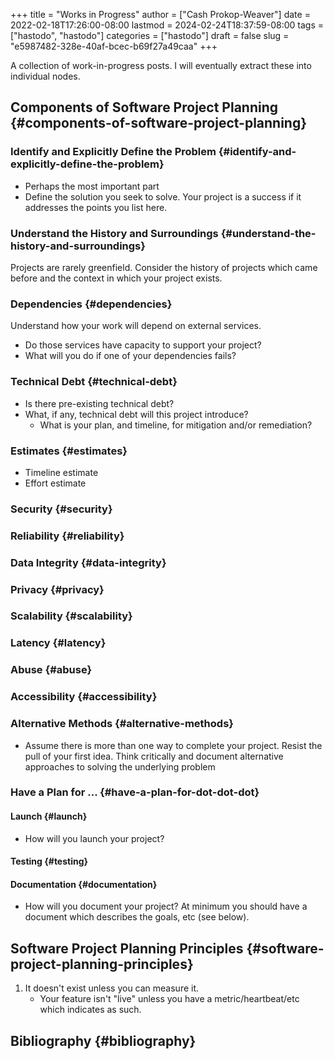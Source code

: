 +++
title = "Works in Progress"
author = ["Cash Prokop-Weaver"]
date = 2022-02-18T17:26:00-08:00
lastmod = 2024-02-24T18:37:59-08:00
tags = ["hastodo", "hastodo"]
categories = ["hastodo"]
draft = false
slug = "e5987482-328e-40af-bcec-b69f27a49caa"
+++

A collection of work-in-progress posts. I will eventually extract these into individual nodes.


## Components of Software Project Planning {#components-of-software-project-planning}


### Identify and Explicitly Define the Problem {#identify-and-explicitly-define-the-problem}

-   Perhaps the most important part
-   Define the solution you seek to solve. Your project is a success if it addresses the points you list here.


### Understand the History and Surroundings {#understand-the-history-and-surroundings}

Projects are rarely greenfield. Consider the history of projects which came before and the context in which your project exists.


### Dependencies {#dependencies}

Understand how your work will depend on external services.

-   Do those services have capacity to support your project?
-   What will you do if one of your dependencies fails?


### Technical Debt {#technical-debt}

-   Is there pre-existing technical debt?
-   What, if any, technical debt will this project introduce?
    -   What is your plan, and timeline, for mitigation and/or remediation?


### Estimates {#estimates}

-   Timeline estimate
-   Effort estimate


### Security {#security}


### Reliability {#reliability}


### Data Integrity {#data-integrity}


### Privacy {#privacy}


### Scalability {#scalability}


### Latency {#latency}


### Abuse {#abuse}


### Accessibility {#accessibility}


### Alternative Methods {#alternative-methods}

-   Assume there is more than one way to complete your project. Resist the pull of your first idea. Think critically and document alternative approaches to solving the underlying problem


### Have a Plan for ... {#have-a-plan-for-dot-dot-dot}


#### Launch {#launch}

-   How will you launch your project?


#### Testing {#testing}


#### Documentation {#documentation}

-   How will you document your project? At minimum you should have a document which describes the goals, etc (see below).


## Software Project Planning Principles {#software-project-planning-principles}

1.  It doesn't exist unless you can measure it.
    -   Your feature isn't "live" unless you have a metric/heartbeat/etc which indicates as such.


## Bibliography {#bibliography}

<style>.csl-entry{text-indent: -1.5em; margin-left: 1.5em;}</style><div class="csl-bib-body">
</div>

